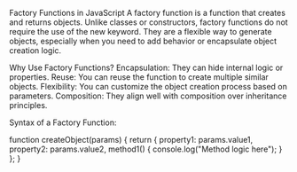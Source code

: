Factory Functions in JavaScript
A factory function is a function that creates and returns objects. Unlike classes or constructors, factory functions do not require the use of the new keyword. They are a flexible way to generate objects, especially when you need to add behavior or encapsulate object creation logic.

Why Use Factory Functions?
Encapsulation: They can hide internal logic or properties.
Reuse: You can reuse the function to create multiple similar objects.
Flexibility: You can customize the object creation process based on parameters.
Composition: They align well with composition over inheritance principles.


Syntax of a Factory Function:

function createObject(params) {
  return {
    property1: params.value1,
    property2: params.value2,
    method1() {
      console.log("Method logic here");
    }
  };
}
